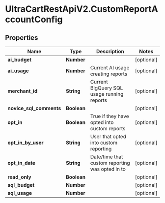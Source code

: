 # UltraCartRestApiV2.CustomReportAccountConfig

## Properties
Name | Type | Description | Notes
------------ | ------------- | ------------- | -------------
**ai_budget** | **Number** |  | [optional] 
**ai_usage** | **Number** | Current AI usage creating reports | [optional] 
**merchant_id** | **String** | Current BigQuery SQL usage running reports | [optional] 
**novice_sql_comments** | **Boolean** |  | [optional] 
**opt_in** | **Boolean** | True if they have opted into custom reports | [optional] 
**opt_in_by_user** | **String** | User that opted into custom reporting | [optional] 
**opt_in_date** | **String** | Date/time that custom reporting was opted in to | [optional] 
**read_only** | **Boolean** |  | [optional] 
**sql_budget** | **Number** |  | [optional] 
**sql_usage** | **Number** |  | [optional] 


